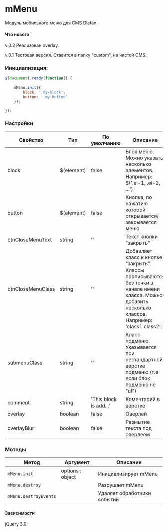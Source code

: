 # mMenu
Модуль мобильного меню для CMS Diafan

#### Что нового
v.0.2 Реализован overlay.

v.0.1 Тестовая версия. Ставится в папку "custom", на чистой CMS.

### Инициализация:
```javascript
$(document).ready(function() {
	
	mMenu.init({
		block: '.my-block',
		button: '.my-button'
	});

});
```

### Настройки

Свойство | Тип | По умолчанию | Описание
------ | ---- | ------- | -----------
block | $(element) | false | Блок меню. Можно указать несколько элементов. Например: $('.el-1, .el-2, ...')
button | $(element) | false | Кнопка, по нажатию которой открывается/закрывается меню
btnCloseMenuText | string | '' | Текст кнопки "закрыть"
btnCloseMenuClass | string | '' | Добавляет класс к кнопке "закрыть". Классы прописываются без точки в начале имени класса. Можно добавить несколько классов. Например: 'class1 class2'.
submenuClass | string | '' | Класс подменю. Указывается при нестандартной верстке подменю (т.е если блок подменю не "ul")
comment | string | 'This block is add...' | Коментарий в вёрстке
overlay | boolean | false | Оверлей
overlayBlur | boolean | false | Размытие текста под оверлеем

### Мотоды

Метод | Аргумент | Описание
------ | -------- | -----------
`mMenu.init` | options : object | Инициализирует mMenu
`mMenu.destroy` | | Разрушает mMenu
`mMenu.destroyEvents` | | Удаляет обработчики событий

#### Зависимости

jQuery 3.0